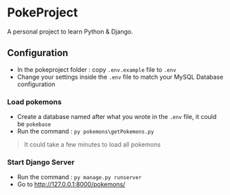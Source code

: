 # PokeProject

A personal project to learn Python & Django.

## Configuration

- In the pokeproject folder : copy `.env.example` file to `.env` 
- Change your settings inside the `.env` file to match your MySQL Database configuration

### Load pokemons

- Create a database named after what you wrote in the `.env` file, it could be `pokebase`
- Run the command : `py pokemons\getPokemons.py`
> It could take a few minutes to load all pokemons

### Start Django Server

- Run the command : `py manage.py runserver`
- Go to http://127.0.0.1:8000/pokemons/